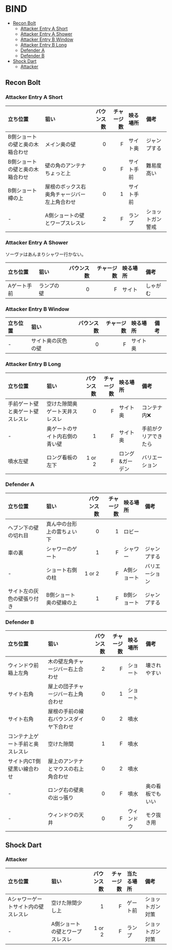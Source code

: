 # BIND <!-- omit in toc -->

* [Recon Bolt](#recon-bolt)
  * [Attacker Entry A Short](#attacker-entry-a-short)
  * [Attacker Entry A Shower](#attacker-entry-a-shower)
  * [Attacker Entry B Window](#attacker-entry-b-window)
  * [Attacker Entry B Long](#attacker-entry-b-long)
  * [Defender A](#defender-a)
  * [Defender B](#defender-b)
* [Shock Dart](#shock-dart)
  * [Attacker](#attacker)

## Recon Bolt

### Attacker Entry A Short

| 立ち位置                        | 狙い                                         | バウンス数 | チャージ数 | 映る場所   | 備考             |
| :------------------------------ | :------------------------------------------- | ---------: | ---------: | :--------- | :--------------- |
| B側ショートの壁と奥の木箱合わせ | メイン奥の壁                                 |          0 |          F | サイト奥   | ジャンプする     |
| B側ショートの壁と奥の木箱合わせ | 壁の角のアンテナちょっと上                   |          0 |          F | サイト手前 | 難易度高い       |
| B側ショート樽の上               | 屋根のボックス右奥角チャージバー左上角合わせ |          0 |          1 | サイト手前 |                  |
| -                               | A側ショートの壁とワープスレスレ              |          2 |          F | ランプ     | ショットガン警戒 |

### Attacker Entry A Shower

ソーヴァはあんまりシャワー行かない。

| 立ち位置    | 狙い       | バウンス数 | チャージ数 | 映る場所 | 備考     |
| :---------- | :--------- | ---------: | ---------: | :------- | :------- |
| Aゲート手前 | ランプの壁 |          0 |          F | サイト   | しゃがむ |

### Attacker Entry B Window

| 立ち位置 | 狙い               | バウンス数 | チャージ数 | 映る場所 | 備考 |
| :------- | :----------------- | ---------: | ---------: | :------- | :--- |
| -        | サイト奥の灰色の壁 |          0 |          F | サイト奥 |      |

### Attacker Entry B Long

| 立ち位置                         | 狙い                           | バウンス数 | チャージ数 | 映る場所        | 備考                 |
| :------------------------------- | :----------------------------- | ---------: | ---------: | :-------------- | :------------------- |
| 手前ゲート壁と奥ゲート壁スレスレ | 空けた隙間奥ゲート天井スレスレ |          0 |          F | サイト奥        | コンテナ内❌          |
| -                                | 奥ゲートのサイト内右側の青い壁 |          1 |          F | サイト奥        | 手前がクリアできたら |
| 噴水左壁                         | ロング看板の左下               |     1 or 2 |          F | ロング&ガーデン | バリエーション       |

### Defender A

| 立ち位置                   | 狙い                       | バウンス数 | チャージ数 | 映る場所    | 備考           |
| :------------------------- | :------------------------- | ---------: | ---------: | :---------- | :------------- |
| ヘブン下の壁の切れ目       | 真ん中の台形上の雲ちょい下 |          0 |          1 | ロビー      |                |
| 車の裏                     | シャワーのゲート           |          1 |          F | シャワー    | ジャンプする   |
| -                          | ショート右側の柱           |     1 or 2 |          F | A側ショート | バリエーション |
| サイト左の灰色の壁張り付き | B側ショート奥の壁線の上    |          1 |          F | B側ショート | ジャンプする   |

### Defender B

| 立ち位置                         | 狙い                                   | バウンス数 | チャージ数 | 映る場所   | 備考             |
| :------------------------------- | :------------------------------------- | ---------: | ---------: | :--------- | :--------------- |
| ウィンドウ前箱上左角             | 木の壁左角チャージバー右上合わせ       |          2 |          F | ショート   | 壊されやすい     |
| サイト右角                       | 屋上の団子チャージバー右上角合わせ     |          0 |          1 | ショート   |                  |
| サイト右角                       | 屋根の手前の線右バウンスダイヤ下合わせ |          0 |          2 | 噴水       |                  |
| コンテナ上ゲート手前と奥スレスレ | 空けた隙間                             |          1 |          F | 噴水       |                  |
| サイト内CT側壁黒い線合わせ       | 屋上のアンテナとマウスの右上角合わせ   |          0 |          2 | 噴水       |                  |
| -                                | ロング右の壁奥の出っ張り               |          0 |          F | 噴水       | 奥の看板でもいい |
| -                                | ウィンドウの天井                       |          0 |          F | ウィンドウ | モク抜き用       |

## Shock Dart

### Attacker

| 立ち位置                            | 狙い                            | バウンス数 | チャージ数 | 当たる場所 | 備考             |
| :---------------------------------- | :------------------------------ | ---------: | ---------: | :--------- | :--------------- |
| Aシャワーゲートサイト内の壁スレスレ | 空けた隙間少し上                |          1 |          F | ゲート前   | ショットガン対策 |
| -                                   | A側ショートの壁とワープスレスレ |     1 or 2 |          F | ランプ     | ショットガン対策 |
